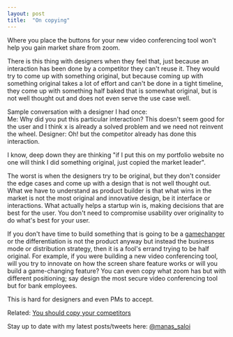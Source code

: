 ```yaml
---
layout: post
title:  "On copying"
---
```


Where you place the buttons for your new video conferencing tool won't help you gain market share from zoom.

There is this thing with designers when they feel that, just because an interaction has been done by a competitor they can't reuse it. They would try to come up with something original, but because coming up with something original takes a lot of effort and can't be done in a tight timeline, they come up with something half baked that is somewhat original, but is not well thought out and does not even serve the use case well.

Sample conversation with a designer I had once:  
Me: Why did you put this particular interaction? This doesn't seem good for the user and I think x is already a solved problem and we need not reinvent the wheel.
Designer: Oh! but the competitor already has done this interaction.

I know, deep down they are thinking "if I put this on my portfolio website no one will think I did something original, just copied the market leader".

The worst is when the designers try to be original, but they don't consider the edge cases and come up with a design that is not well thought out.
What we have to understand as product builder is that what wins in the market is not the most original and innovative design, be it interface or interactions. What actually helps a startup win is, making decisions that are best for the user. You don't need to compromise usability over originality to do what's best for your user.

If you don't have time to build something that is going to be a [gamechanger](https://www.defmacro.org/2013/09/26/products.html) or the differentiation is not the product anyway but instead the business mode or distribution strategy, then it is a fool's errand trying to be half original. For example, if you were building a new video conferencing tool, will you try to innovate on how the screen share feature works or will you build a game-changing feature? You can even copy what zoom has but with different positioning; say design the most secure video conferencing tool but for bank employees.

This is hard for designers and even PMs to accept.

Related: [You should copy your competitors](https://manassaloi.com/2020/02/09/distribution-advantage-copying.html)

Stay up to date with my latest posts/tweets here: [@manas_saloi](http://twitter.com/manas_saloi)

